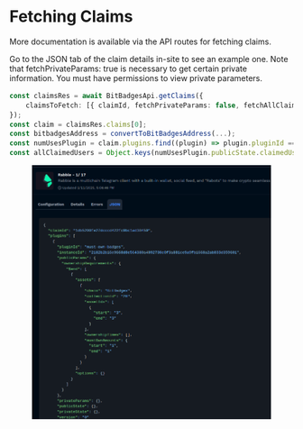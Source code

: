 # Fetching Claims

More documentation is available via the API routes for fetching claims.&#x20;

Go to the JSON tab of the claim details in-site to see an example one. Note that fetchPrivateParams: true is necessary to get certain private information. You must have permissions to view private parameters.

```typescript
const claimsRes = await BitBadgesApi.getClaims({
    claimsToFetch: [{ claimId, fetchPrivateParams: false, fetchAllClaimedUsers: true, privateStatesToFetch: [instanceId] }],
});
const claim = claimsRes.claims[0];
const bitbadgesAddress = convertToBitBadgesAddress(...);
const numUsesPlugin = claim.plugins.find((plugin) => plugin.pluginId === 'numUses');
const allClaimedUsers = Object.keys(numUsesPlugin.publicState.claimedUsers);
```

<figure><img src="../../../.gitbook/assets/image (2) (1) (1) (1) (1) (1) (1) (1) (1) (1) (1) (1).png" alt=""><figcaption></figcaption></figure>
